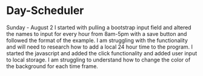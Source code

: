 # Day-Scheduler

Sunday - August 2
I started with pulling a bootstrap input field and altered the names to input for every hour from 8am-5pm with a save button and followed the format of the example.
I am struggling with the functionality and will need to research how to add a local 24 hour time to the program.  I started the javascript and added the click functionality and added user input to local storage.  I am struggling to understand how to change the color of the background for each time frame.

